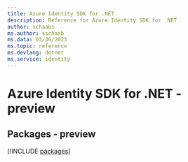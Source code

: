 ```yaml
---
title: Azure Identity SDK for .NET
description: Reference for Azure Identity SDK for .NET
author: schaabs
ms.author: sschaab
ms.data: 03/30/2023
ms.topic: reference
ms.devlang: dotnet
ms.service: identity
---
```

# Azure Identity SDK for .NET - preview
## Packages - preview
[!INCLUDE [packages](identity-index.md)]